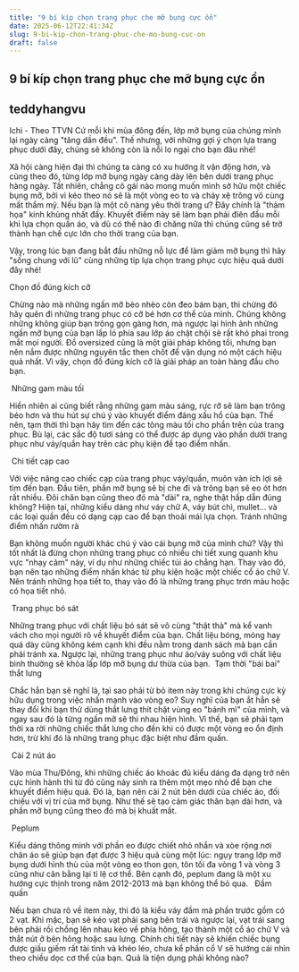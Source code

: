 ```yaml
---
title: "9 bí kíp chọn trang phục che mỡ bụng cực ổn"
date: 2025-06-12T22:41:34Z
slug: 9-bi-kip-chon-trang-phuc-che-mo-bung-cuc-on
draft: false
---
```


## 9 bí kíp chọn trang phục che mỡ bụng cực ổn

## teddyhangvu

Ichi - Theo TTVN
Cứ mỗi khi mùa đông đến, lớp mỡ bụng của chúng mình lại ngày càng "tăng dần đều". Thế nhưng, với những gợi ý chọn lựa trang phục dưới đây, chúng sẽ không còn là nỗi lo ngại cho bạn đâu nhé!

Xã hội càng hiện đại thì chúng ta càng có xu hướng ít vận động hơn, và cũng theo đó, từng lớp mỡ bụng ngày càng dày lên bên dưới trang phục hàng ngày. Tất nhiên, chẳng cô gái nào mong muốn mình sở hữu một chiếc bụng mỡ, bởi vì kéo theo nó sẽ là một vòng eo to và chảy xệ trông vô cùng mất thẩm mỹ. Nếu bạn là một cô nàng yêu thời trang ư? Đây chính là "thảm họa" kinh khủng nhất đấy. Khuyết điểm này sẽ làm bạn phải điên đầu mỗi khi lựa chọn quần áo, và dù có thế nào đi chăng nữa thì chúng cũng sẽ trở thành hạn chế cực lớn cho thời trang của bạn.

Vậy, trong lúc bạn đang bắt đầu những nỗ lực để làm giảm mỡ bụng thì hãy "sống chung với lũ" cùng những tip lựa chọn trang phục cực hiệu quả dưới đây nhé!

Chọn đồ đúng kích cỡ

Chừng nào mà những ngấn mỡ bèo nhèo còn đeo bám bạn, thì chừng đó hãy quên đi những trang phục có cỡ bé hơn cơ thể của mình. Chúng không những không giúp bạn trông gọn gàng hơn, mà ngược lại hình ảnh những ngấn mỡ bụng của bạn lấp ló phía sau lớp áo chật chội sẽ rất khó phai trong mắt mọi người. Đồ oversized cũng là một giải pháp không tồi, nhưng bạn nên nắm được những nguyên tắc then chốt để vận dụng nó một cách hiệu quả nhất. Vì vậy, chọn đồ đúng kích cỡ là giải pháp an toàn hàng đầu cho bạn.

​​
​Những gam màu tối

Hiển nhiên ai cũng biết rằng những gam màu sáng, rực rỡ sẽ làm bạn trông béo hơn và thu hút sự chú ý vào khuyết điểm đáng xấu hổ của bạn. Thế nên, tạm thời thì bạn hãy tìm đến các tông màu tối cho phần trên của trang phục. Bù lại, các sắc độ tươi sáng có thể được áp dụng vào phần dưới trang phục như váy/quần hay trên các phụ kiện để tạo điểm nhấn.

​​
​Chi tiết cạp cao

Với việc nâng cao chiếc cạp của trang phục váy/quần, muôn vàn ích lợi sẽ tìm đến bạn. Đầu tiên, phần mỡ bụng sẽ bị che đi và trông bạn sẽ eo ót hơn rất nhiều. Đôi chân bạn cũng theo đó mà "dài" ra, nghe thật hấp dẫn đúng không? Hiện tại, những kiểu dáng như váy chữ A, váy bút chì, mullet... và các loại quần đều có dạng cạp cao để bạn thoải mái lựa chọn.
​​​​​Tránh những điểm nhấn rườm rà

Bạn không muốn người khác chú ý vào cái bụng mỡ của mình chứ? Vậy thì tốt nhất là đừng chọn những trang phục có nhiều chi tiết xung quanh khu vực "nhạy cảm" này, ví dụ như những chiếc túi áo chẳng hạn. Thay vào đó, bạn nên tạo những điểm nhấn khác từ phụ kiện hoặc một chiếc cổ áo chữ V. Nên tránh những họa tiết to, thay vào đó là những trang phục trơn màu hoặc có họa tiết nhỏ.

​
Trang phục bó sát

Những trang phục với chất liệu bó sát sẽ vô cùng "thật thà" mà kể vanh vách cho mọi người rõ về khuyết điểm của bạn. Chất liệu bóng, mỏng hay quá dày cũng không kém cạnh khi đều nằm trong danh sách mà bạn cần phải tránh xa. Ngược lại, những trang phục như áo/váy suông với chất liệu bình thường sẽ khỏa lấp lớp mỡ bụng dư thừa của bạn.
​​
Tạm thời "bái bai" thắt lưng

Chắc hẳn bạn sẽ nghĩ là, tại sao phải từ bỏ item này trong khi chúng cực kỳ hữu dụng trong việc nhấn mạnh vào vòng eo? Suy nghĩ của bạn ắt hẳn sẽ thay đổi khi bạn thử dùng thắt lưng thít chặt vùng eo "bánh mì" của mình, và ngay sau đó là từng ngấn mỡ sẽ thi nhau hiện hình. Vì thế, bạn sẽ phải tạm thời xa rời những chiếc thắt lưng cho đến khi có được một vòng eo ổn định hơn, trừ khi đó là những trang phục đặc biệt như đầm quấn.

​
Cài 2 nút áo 

Vào mùa Thu/Đông, khi những chiếc áo khoác đủ kiểu dáng đa dạng trở nên cực hình hành thì từ đó cũng nảy sinh ra thêm một mẹo nhỏ để bạn che khuyết điểm hiệu quả. Đó là, bạn nên cài 2 nút bên dưới của chiếc áo, đối chiếu với vị trí của mỡ bụng. Như thế sẽ tạo cảm giác thân bạn dài hơn, và phần mỡ bụng cũng theo đó mà bị khuất mất.

​
Peplum

Kiểu dáng thông minh với phần eo được chiết nhỏ nhắn và xòe rộng nơi chân áo sẽ giúp bạn đạt được 3 hiệu quả cùng một lúc: ngụy trang lớp mỡ bụng dưới hình thù của một vòng eo thon gọn, tôn tối đa vòng 1 và vòng 3 cũng như cân bằng lại tỉ lệ cơ thể. Bên cạnh đó, peplum đang là một xu hướng cực thịnh trong năm 2012-2013 mà bạn không thể bỏ qua.
​
​
​Đầm quấn

Nếu bạn chưa rõ về item này, thi đó là kiểu váy đầm mà phần trước gồm có 2 vạt. Khi mặc, bạn sẽ kéo vạt phải sang bên trái và ngược lại, vạt trái sang bên phải rồi chồng lên nhau kéo về phía hông, tạo thành một cổ áo chữ V và thắt nút ở bên hông hoặc sau lưng. Chính chi tiết này sẽ khiến chiếc bụng được giấu giếm rất tài tình và khéo léo, chưa kể phần cổ V sẽ hướng cái nhìn theo chiều dọc cơ thể của bạn. Quả là tiện dụng phải không nào?



​